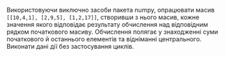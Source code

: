Використовуючи виключно засоби пакета numpy, опрацювати масив `[[10,4,1], [2,9,5], [1,2,17]]`, створивши з нього масив, кожне значення якого відповідає результату обчислення над відповідним рядком початкового масиву. Обчислення полягає у знаходженні суми початкового й останнього елементів та відніманні центрального. Виконати дані дії без застосування циклів.
